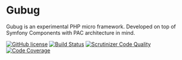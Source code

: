 # Gubug

Gubug is an experimental PHP micro framework. Developed on top of Symfony Components with PAC architecture in mind.


[![GitHub license](https://img.shields.io/github/license/qaharmdz/gubug.svg)](https://github.com/qaharmdz/gubug/blob/develop/LICENSE)
[![Build Status](https://travis-ci.org/qaharmdz/gubug.svg?branch=develop)](https://travis-ci.org/qaharmdz/gubug)
[![Scrutinizer Code Quality](https://scrutinizer-ci.com/g/qaharmdz/gubug/badges/quality-score.png?b=develop)](https://scrutinizer-ci.com/g/qaharmdz/gubug/?branch=develop)
[![Code Coverage](https://scrutinizer-ci.com/g/qaharmdz/gubug/badges/coverage.png?b=develop)](https://scrutinizer-ci.com/g/qaharmdz/gubug/?branch=develop)
